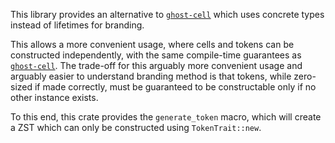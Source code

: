 This library provides an alternative to [`ghost-cell`](https://crates.io/crates/ghost-cell) which uses concrete types instead of lifetimes for branding.

This allows a more convenient usage, where cells and tokens can be constructed independently, with the same compile-time guarantees as [`ghost-cell`](https://crates.io/crates/ghost-cell). The trade-off for this arguably more convenient usage and arguably easier to understand branding method is that tokens, while zero-sized if made correctly, must be guaranteed to be constructable only if no other instance exists.

To this end, this crate provides the `generate_token` macro, which will create a ZST which can only be constructed using `TokenTrait::new`.